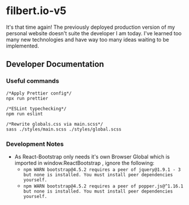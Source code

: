 # filbert.io-v5

It's that time again! The previously deployed production version of my personal website doesn't suite the developer I am today. I've learned too many new technologies and have way too many ideas waiting to be implemented.

## Developer Documentation

### Useful commands

```
/*Apply Prettier config*/
npx run prettier

/*ESLint typechecking*/
npm run eslint

/*Rewrite globals.css via main.scss*/
sass ./styles/main.scss ./styles/global.scss
```

### Development Notes

-   As React-Bootstrap only needs it's own Browser Global which is imported in window.ReactBootstrap , ignore the following:
    -   `npm WARN bootstrap@4.5.2 requires a peer of jquery@1.9.1 - 3 but none is installed. You must install peer dependencies yourself.`
    -   `npm WARN bootstrap@4.5.2 requires a peer of popper.js@^1.16.1 but none is installed. You must install peer dependencies yourself.`
